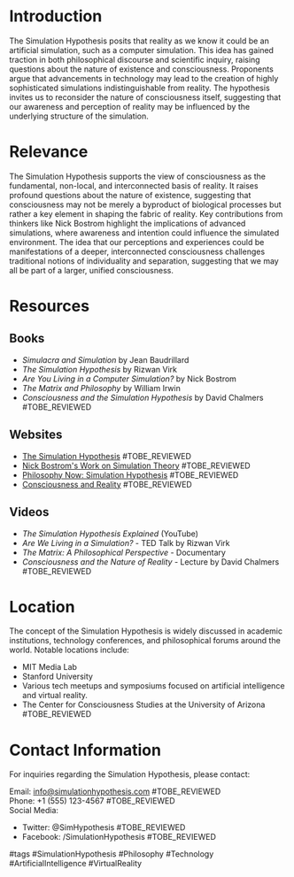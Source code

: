 # Introduction

The Simulation Hypothesis posits that reality as we know it could be an artificial simulation, such as a computer simulation. This idea has gained traction in both philosophical discourse and scientific inquiry, raising questions about the nature of existence and consciousness. Proponents argue that advancements in technology may lead to the creation of highly sophisticated simulations indistinguishable from reality. The hypothesis invites us to reconsider the nature of consciousness itself, suggesting that our awareness and perception of reality may be influenced by the underlying structure of the simulation.

# Relevance

The Simulation Hypothesis supports the view of consciousness as the fundamental, non-local, and interconnected basis of reality. It raises profound questions about the nature of existence, suggesting that consciousness may not be merely a byproduct of biological processes but rather a key element in shaping the fabric of reality. Key contributions from thinkers like Nick Bostrom highlight the implications of advanced simulations, where awareness and intention could influence the simulated environment. The idea that our perceptions and experiences could be manifestations of a deeper, interconnected consciousness challenges traditional notions of individuality and separation, suggesting that we may all be part of a larger, unified consciousness.

# Resources

## Books
- *Simulacra and Simulation* by Jean Baudrillard
- *The Simulation Hypothesis* by Rizwan Virk
- *Are You Living in a Computer Simulation?* by Nick Bostrom
- *The Matrix and Philosophy* by William Irwin
- *Consciousness and the Simulation Hypothesis* by David Chalmers #TOBE_REVIEWED

## Websites
- [The Simulation Hypothesis](https://www.simulationhypothesis.com) #TOBE_REVIEWED
- [Nick Bostrom's Work on Simulation Theory](https://www.simulation-argument.com) #TOBE_REVIEWED
- [Philosophy Now: Simulation Hypothesis](https://philosophynow.org/issues/113/The_Simulation_Hypothesis) #TOBE_REVIEWED
- [Consciousness and Reality](https://www.consciousnessandreality.com) #TOBE_REVIEWED

## Videos
- *The Simulation Hypothesis Explained* (YouTube)
- *Are We Living in a Simulation?* - TED Talk by Rizwan Virk
- *The Matrix: A Philosophical Perspective* - Documentary
- *Consciousness and the Nature of Reality* - Lecture by David Chalmers #TOBE_REVIEWED

# Location

The concept of the Simulation Hypothesis is widely discussed in academic institutions, technology conferences, and philosophical forums around the world. Notable locations include:
- MIT Media Lab
- Stanford University
- Various tech meetups and symposiums focused on artificial intelligence and virtual reality.
- The Center for Consciousness Studies at the University of Arizona #TOBE_REVIEWED

# Contact Information

For inquiries regarding the Simulation Hypothesis, please contact:

Email: info@simulationhypothesis.com #TOBE_REVIEWED  
Phone: +1 (555) 123-4567 #TOBE_REVIEWED  
Social Media:  
- Twitter: @SimHypothesis #TOBE_REVIEWED  
- Facebook: /SimulationHypothesis #TOBE_REVIEWED  

#tags 
#SimulationHypothesis #Philosophy #Technology #ArtificialIntelligence #VirtualReality
